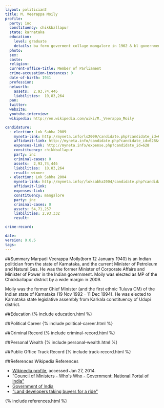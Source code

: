 ```yaml
---
layout: politician2
title: M. Veerappa Moily
profile: 
  party: inc
  constituency: chikkballapur
  state: karnataka
  education: 
    level: graduate
    details: ba form goverment collage mangalore in 1962 & bl government law collage bangalore in 1966
  photo: 
  sex: 
  caste: 
  religion: 
  current-office-title: Member of Parliament
  crime-accusation-instances: 0
  date-of-birth: 1941
  profession: 
  networth: 
    assets:  2,93,74,446
    liabilities:  10,83,264
  pan: 
  twitter: 
  website: 
  youtube-interview: 
  wikipedia: http://en.wikipedia.com/wiki/M._Veerappa_Moily

candidature: 
  - election: Lok Sabha 2009
    myneta-link: http://myneta.info/ls2009/candidate.php?candidate_id=628
    affidavit-link: http://myneta.info/candidate.php?candidate_id=628&scan=original
    expenses-link: http://myneta.info/expense.php?candidate_id=628
    constituency: chikkballapur 
    party: inc
    criminal-cases: 0
    assets:  2,93,74,446
    liabilities:  10,83,264
    result: winner 
  - election: Lok Sabha 2004
    myneta-link: http://myneta.info//loksabha2004/candidate.php?candidate_id=1786
    affidavit-link: 
    expenses-link: 
    constituency: mangalore 
    party: inc
    criminal-cases: 0
    assets: 54,71,257
    liabilities: 2,93,332
    result:  

crime-record: 

date: 
version: 0.0.5
tags: 
---
```

##Summary
Marpadi Veerappa Moily(born 12 January 1940) is an Indian politician from the state of Karnataka, and the current Minister of Petroleum and Natural Gas. He was the former Minister of Corporate Affairs and Minister of Power in the Indian government. Moily was elected as MP of the Chickballapur district by a wide margin in 2009.

Moily was the former Chief Minister (and the first ethnic Tuluva CM) of the Indian state of Karnataka (19 Nov 1992 - 11 Dec 1994). He was elected to Karnataka state legislative assembly from Karkala constituency of Udupi district.


##Education
{% include education.html %}


##Political Career
{% include political-career.html %}


##Criminal Record
{% include criminal-record.html %}


##Personal Wealth
{% include personal-wealth.html %}


##Public Office Track Record
{% include track-record.html %}


##References
Wikipedia References
- [Wikipedia profile]({{page.profile.wikipedia}}), accessed Jan 27, 2014.
- ["Council of Ministers - Who's Who - Government: National Portal of India"][wiki1]
- [Government of India][wiki2]
- ["Land developers taking buyers for a ride"][wiki3]

[wiki1]: http://india.gov.in/govt/cabinet.php
[wiki2]: /wiki/Government_of_India
[wiki3]: http://www.hindu.com/2008/10/24/stories/2008102455481100.htm


{% include references.html %}